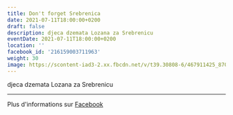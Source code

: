 ```yaml
---
title: Don't forget Srebrenica
date: 2021-07-11T18:00:00+0200
draft: false
description: djeca dzemata Lozana za Srebrenicu
eventDate: 2021-07-11T18:00:00+0200
location: ''
facebook_id: '216159003711963'
weight: 30
image: https://scontent-iad3-2.xx.fbcdn.net/v/t39.30808-6/467911425_8702124949883247_8451066247417132989_n.jpg?_nc_cat=103&ccb=1-7&_nc_sid=9e60e4&_nc_ohc=IrGYvwIAPIcQ7kNvwGydmh7&_nc_oc=Adm61M8NAi1UCQWu4XefJsv1G9DKQprdp7WoJjrxF5zGl6wmnJCopL_hxP1zUjtYqoA&_nc_zt=23&_nc_ht=scontent-iad3-2.xx&edm=ABTKTjYEAAAA&_nc_gid=5Dmx_9bROCzWz_s5IysU3g&oh=00_AfV-YdbTSKxQOVvCaGT19YAWJbbt0xKU9zFs6WBoKsvgdg&oe=68B06E59
---
```


djeca dzemata Lozana za Srebrenicu

---

Plus d'informations sur [Facebook](https://facebook.com/events/216159003711963)